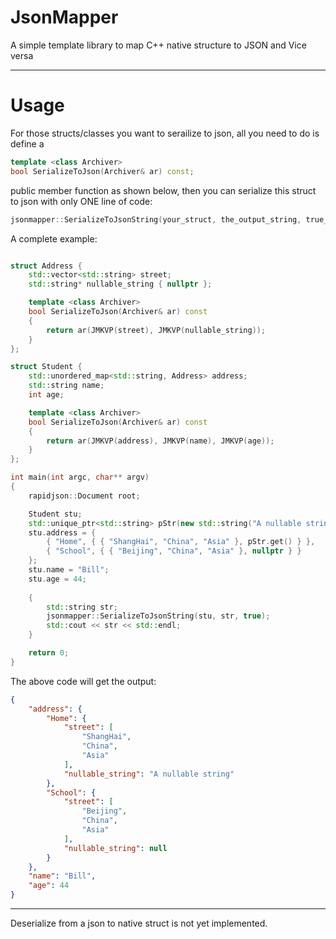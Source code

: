 # JsonMapper
A simple template library to map C++ native structure to JSON and Vice versa

----

# Usage

For those structs/classes you want to serailize to json, all you need to do is define a 

```C++
template <class Archiver>
bool SerializeToJson(Archiver& ar) const;
```
public member function as shown below, then you can serialize this struct to json with only ONE line of code: 
```C++
jsonmapper::SerializeToJsonString(your_struct, the_output_string, true_if_you_want_pretty_print);
```


A complete example:

```C++

struct Address {
    std::vector<std::string> street;
    std::string* nullable_string { nullptr };

    template <class Archiver>
    bool SerializeToJson(Archiver& ar) const
    {
        return ar(JMKVP(street), JMKVP(nullable_string));
    }
};

struct Student {
    std::unordered_map<std::string, Address> address;
    std::string name;
    int age;

    template <class Archiver>
    bool SerializeToJson(Archiver& ar) const
    {
        return ar(JMKVP(address), JMKVP(name), JMKVP(age));
    }
};

int main(int argc, char** argv)
{
    rapidjson::Document root;

    Student stu;
    std::unique_ptr<std::string> pStr(new std::string("A nullable string"));
    stu.address = {
        { "Home", { { "ShangHai", "China", "Asia" }, pStr.get() } },
        { "School", { { "Beijing", "China", "Asia" }, nullptr } }
    };
    stu.name = "Bill";
    stu.age = 44;
    
    {
        std::string str;
        jsonmapper::SerializeToJsonString(stu, str, true);
        std::cout << str << std::endl;
    }

    return 0;
}


```


The above code will get the output:

```json
{
    "address": {
        "Home": {
            "street": [
                "ShangHai",
                "China",
                "Asia"
            ],
            "nullable_string": "A nullable string"
        },
        "School": {
            "street": [
                "Beijing",
                "China",
                "Asia"
            ],
            "nullable_string": null
        }
    },
    "name": "Bill",
    "age": 44
}
```


----

Deserialize from a json to native struct is not yet implemented.